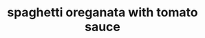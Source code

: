 ---
id: 5b5ca4607ab4d30014aafc3c
servings: 6
notes:
directions: 'cook italian sausage in skillet
 set aside.
set a large
 4 to 6-quart stockpot filled with water over high heat and bring to a boil. season the water with the kosher salt
 2 tablespoons olive oil and add the spaghetti.
while the pasta cooks
 set a 14-inch saute pan over medium-high heat and add the olive oil.
once the oil is hot
 add the onions and garlic and cook
 stirring occasionally
 until soft and slightly caramelized
 3 to 4 minutes.
add the oregano and basil. add the diced tomatoes
 tomato sauce and tomato paste and stir well to combine.
continue to cook the sauce until it is slightly reduced
 about 4 to 5 minutes.
add the heavy cream to the pan.
by this time the pasta should be almost al dente. drain pasta
 reserving 1 cup of pasta water.
add the pasta and the 1 cup of reserved cooking water to the sauce in the pan and and season with the salt and pepper. continue to cook
 tossing the pasta
 until it is well coated with the sauce and most of the liquid has evaporated
 about 2 to 3 minutes.
serve with the parmesan and top with chopped basil.'
ingredients: '1 lb italian sausage links
4 tablespoon kosher salt
2 tablespoon extra-virgin olive oil
 plus 4 tablespoons
1 pound spaghetti
1 cup small dice onion
4 cloves garlic
 thinly sliced
2 tablespoon roughly chopped fresh oregano leaves
2 tablespoon roughly chopped fresh basil leaves
1 (14 1/2-ounce) can diced tomatoes
1 cup tomato sauce
2 tablespoon tomato paste
1/2 cup heavy cream
1 cup reserved pasta cooking water
3/4 teaspoon salt
1/2 teaspoon fresh ground black pepper
1/2 cup grated parmesan
1/2 cup freshly chopped basil leaves'
rating: 5
ease: easy
img:
category: main course
href: 'https://recipeofhealth.com/recipe/spaghetti-oreganata-with-tomato-sauce-emeril-lagasse-545685rb?parametr=kitchen'
totalTime: 40 minutes
cookTime: 20 minutes
prepTime: 20 minutes
title: spaghetti oreganata with tomato sauce
slug: spaghetti-oreganata-with-tomato-sauce
---